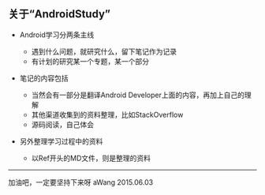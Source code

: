 ## 关于“AndroidStudy”

- Android学习分两条主线
    + 遇到什么问题，就研究什么，留下笔记作为记录
    + 有计划的研究某一个专题，某一个部分

- 笔记的内容包括
    + 当然会有一部分是翻译Android Developer上面的内容，再加上自己的理解
    + 其他渠道收集到的资料整理，比如StackOverflow
    + 源码阅读，自己体会

- 另外整理学习过程中的资料
    + 以Ref开头的MD文件，则是整理的资料

---

加油吧，一定要坚持下来呀
aWang
2015.06.03